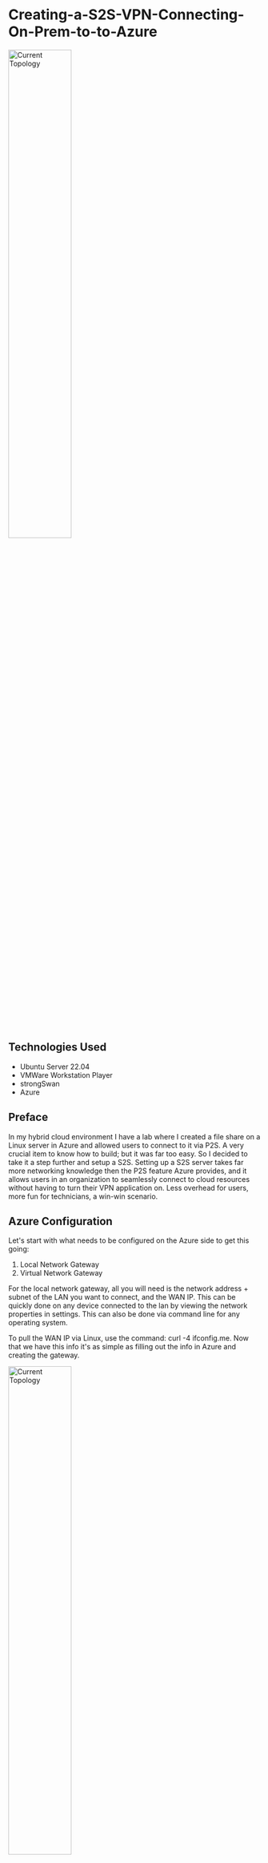 # Creating-a-S2S-VPN-Connecting-On-Prem-to-to-Azure

<img src="https://imgur.com/zhBFu5z.png" height="50%" width="50%" alt="Current Topology"/>

<h2>Technologies Used</h2>

- Ubuntu Server 22.04
- VMWare Workstation Player
- strongSwan
- Azure

<h2>Preface</h2>
In my hybrid cloud environment I have a lab where I created a file share on a Linux server in Azure and allowed users to connect to it via P2S. A very crucial item to know how to build; but it was far too easy. So I decided to take it a step further and setup a S2S. Setting up a S2S server takes far more networking knowledge then the P2S feature Azure provides, and it allows users in an organization to seamlessly connect to cloud resources without having to turn their VPN application on. Less overhead for users, more fun for technicians, a win-win scenario.

<h2>Azure Configuration</h2>

Let's start with what needs to be configured on the Azure side to get this going: 

1. Local Network Gateway
2. Virtual Network Gateway

For the local network gateway, all you will need is the network address + subnet of the LAN you want to connect, and the WAN IP. This can be quickly done on any device connected to the lan by viewing the network properties in settings. This can also be done via command line for any operating system. 

To pull the WAN IP via Linux, use the command: curl -4 ifconfig.me. Now that we have this info it's as simple as filling out the info in Azure and creating the gateway.

<img src="https://imgur.com/Q92wJJ8.png" height="50%" width="50%" alt="Current Topology"/>

<h3>Virtual Network Gateway</h3>

To create a Virtual Network Gateway, we need a GatewwaySubnet. This is used as the virtual networks private IP address range to be handed out in the connection. To create a gateway subnet, we first need to create a VNET. I created a seperate VNET just for organizations sake, but this gateway can be attached to any VNET of your choosing. Just remember to keep network security in mind. 

When creating a VNET you have the option to create a gatewaySubnet during the process, which is what I did. When creating the VNET I used a private IP range that is different from the range of my on-prem devices so we don't have to worry about IP addresses overlapping. Ontop of this, once we try to create the S2s, Azure will not allow us to use a gateway that has an overlapping address range. 

<img src="https://imgur.com/B54daGm.png" height="50%" width="50%" alt="Current Topology"/>

Once that is complete we can create our Virtual Network Gateway, and connect it to the gateway subnet. At this point we are done with the cloud configuration side and can start the on-prem S2S configuration. 

<h2>Generate PSK</h2>

Since I unfortunately do not have any good networking equipment to create the S2S on (came back to bite me later) I decided to host it on a Linux server. For this I will be using strongSwan which is a free open-source S2S tool for Linux.

once the server has booted, we will run these commands to make sure everything is up to date and get strongSwan installed. 
```bash
sudo apt update 
sudo apt install strongswan 
```
Now that we have this installed, we can start the configuration. There are a ton of ways to setup a S2S VPN; Azure uses PSK's for authentication of tunnel endpoints. So we will also need to install OpenSSL to generate a psk: 
```bash
sudo apt install openssl

openssl rand -band64 64 > s2spsk.txt
```
Since I am on mac, I decided to SCP this txt document over to my Mac so I could copy paste the PSK into Azure. If you are a Mac or Linux user you can do the same with the command below: 

```bash
scp user@server:/path/to/file 

/path/to/local/destination
````
<img src="https://imgur.com/OAR2tIF.png" height="50%" width="50%" alt="Current Topology"/>

Now that we have this complete, let's configure strongSwan.

<h2>strongSwan</h2>

Like all Linux applications, strongSwan config can be found in /etc/, more specifically /etc/ipsec.conf. We can start to edit this configuration with sudo nano ipsec.conf.

StrongSwan provides a ton of options for us to setup, but this one is quite basic: 

```bash
/etc/ipsec.conf
# basic configuration
config setup
        charondebug="all" #decides what to be logged
        uniqueids=yes
        strictcrlpolicy=no

# connection to azure datacenter
conn on-prem-to-azure
	authby=secret
	left=%any
	leftid=51.15.139.201
	leftsubnet=10.0.0.0/24
	right=51.15.44.48
	rightsubnet=172.16.0.0/24
	ike=aes256-sha2_256-modp1024!
	esp=aes256-sha2_256!
	keyingtries=0
	ikelifetime=1h
	lifetime=8h
	dpddelay=30
	dpdtimeout=120
	dpdaction=restart
	auto=start
```


